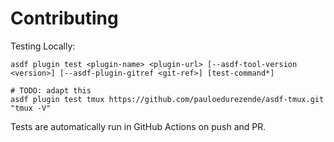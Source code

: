 # Contributing

Testing Locally:

```shell
asdf plugin test <plugin-name> <plugin-url> [--asdf-tool-version <version>] [--asdf-plugin-gitref <git-ref>] [test-command*]

# TODO: adapt this
asdf plugin test tmux https://github.com/pauloedurezende/asdf-tmux.git "tmux -V"
```

Tests are automatically run in GitHub Actions on push and PR.
